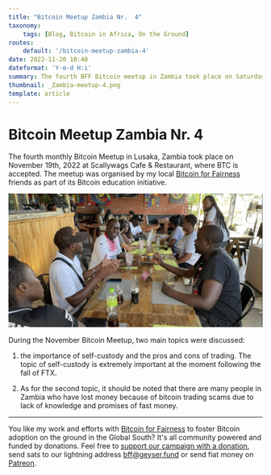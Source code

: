 ```yaml
---
title: "Bitcoin Meetup Zambia Nr.  4"
taxonomy:
    tags: [Blog, Bitcoin in Africa, On the Ground]
routes:
    default: '/bitcoin-meetup-zambia-4'
date: 2022-11-20 10:40
dateformat: 'Y-m-d H:i'
summary: The fourth BFF Bitcoin meetup in Zambia took place on Saturday Nov 19. 
thumbnail: _Zambia-meetup-4.png
template: article
---
```



# Bitcoin Meetup Zambia Nr.  4

The fourth monthly Bitcoin Meetup in Lusaka, Zambia took place on November 19th, 2022 at Scallywags Cafe & Restaurant, where BTC is accepted. The meetup was organised by my local [Bitcoin for Fairness](https://bffbtc.org) friends as part of its Bitcoin education initiative. 

![](_Zambia-meetup-4.png)

During the November Bitcoin Meetup, two main topics were discussed: 

1. the importance of self-custody and the pros and cons of trading. 
   The topic of self-custody is extremely important at the moment following the fall of FTX. 
   
2. As for the second topic, it should be noted that there are many people in Zambia who have lost money because of bitcoin trading scams due to lack of knowledge and promises of fast money.


---
You like my work and efforts with [Bitcoin for Fairness](https://bffbtc.org) to foster Bitcoin adoption on the ground in the Global South? It's all community powered and funded by donations. Feel free to [support our campaign with a donation](https://anita.link/geyser), send sats to our lightning address bff@geyser.fund or send fiat money on [Patreon](https://patreon.com/anitaposch).
